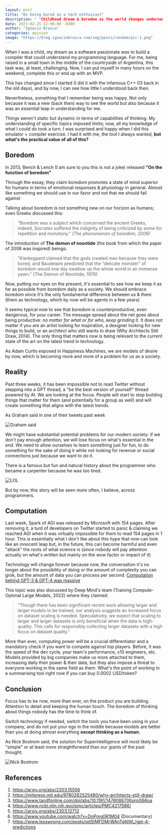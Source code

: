 ```yaml
---
layout: post
title: "On being bored as a tech enthusiast"
description: " "Childhood dream & boredom as the world changes underneath."
date: 2023-02-25 12:00:00 -0300
author: "Ignacio Brasca"
categories: opinion
image: "https://blog.ignaciobrasca.com/img/posts/random/pic-1.png"
---
```


When I was a child, my dream as a software passionate was to build a compiler that could understand my programming language. For me, being raised in a small town in the middle of the countryside of Argentina, this task was, at least, challenging. Now, I can put myself in many hours on the weekend, complete this or end up with an MVP. 

This has changed since I started (I did it with the infamous C++ 03 back in the old days), and by now, I can see how little I understood back then. 

Nevertheless, something that I remember being was happy. Not only because it was a new (back then) way to see the world but also because it was an essential leap in understanding for me. 

Things weren't static but dynamic in terms of capabilities of thinking. My understanding of specific topics imposed limits; now, all my knowledge of what I could do took a turn. I was surprised and happy when I did this emulator + compiler exercise. I had it with me, the tool I always wanted, **but what's the practical value of all of this?**

## Boredom

In 2013, Bench & Lench (I am sure to you this is not a joke) released **"On the function of boredom"**

Through the essay, they claim boredom promotes a state of mind superior for humans in terms of emotional responses & physiology in general. Almost like something we should use in our favor and not that we should fail against

Talking about boredom is not something new on our horizon as humans; even Greeks discussed this:

> "Boredom was a subject which concerned the ancient Greeks, indeed, Socrates suffered the indignity of being criticized by some for repetition and monotony." *(The phenomenon of boredom, 2006)*

The introduction of **The demon of noontide** (the book from which the paper of 2006 was inspired) beings:

> "Kierkegaard claimed that the gods created man because they were bored, and Baudelaire predicted that the “delicate monster” of boredom would one day swallow up the whole world in an immense yawn." (The Demon of Noontide, 1976)

Now, putting our eyes on the present, it's essential to see how we keep it as far as possible from boredom daily as a society. We should embrace boredom since it's the only fundamental difference between us & them (them as technology, which by now will be agents in a few years)

It seems typical now to see that boredom is counterproductive, even dangerous, for your career. The message spread about the net goes about being productive: *no matter for what or for who, keep grinding* it. It does not matter if you are an artist looking for inspiration, a designer looking for new things to build, or an architect who still wants to draw (Why Architects Still Draw, 2014). The only thing that matters now is being relevant to the current state of the art on the latest trend in technology. 

As Adam Curtis exposed in Happiness Machines, we are models of desire by now, which is becoming more and more of a problem for us as a society.

## Reality

Past three weeks, it has been impossible not to read Twitter without stepping into a GPT thread, a "be the best version of yourself" thread powered by AI. We are looking at the focus. People will start to stop building things that matter for them (and potentially for a group as well) and will create something that aligns with the latest trends.

As Graham said in one of their tweets past week

![Graham said](https://blog.ignaciobrasca.com/img/posts/random/pic-2.png)

We might have substantial potential problems for our modern society: if we don't pay enough attention, we will lose focus on what's essential in the end. We need to allow ourselves to learn something just for fun, to do something for the sake of doing it while not looking for revenue or social connections just because we want to do it.

There is a famous but fun and natural history about the programmer who became a carpenter because he was too tired.

![LOL](https://blog.ignaciobrasca.com/img/posts/random/pic-3.png)

But by now, this story will be seen more often, I believe, across programmers.

## Computation

Last week, Spark of AGI was released by Microsoft with 154 pages. After removing it, a turd of developers on Twitter started to panic & claiming we reached AGI when it was virtually impossible for them to read 154 pages in 1 hour. This is essentially what I don't like about this hype that now can look like an innocent leap but, in the future, this can become harmful and even "attack" the roots of what science is (since nobody will pay attention actually on what's written but mainly on the wow factor or impact of it)

Technology will change forever because now, the conversation it's no longer about the possibility of doing or the amount of complexity you can grok, but the amount of data you can process per second. [Computation behind GPT-3 & GPT-4 was massive](https://www.lesswrong.com/posts/qdStMFDMrWAnTqNWL/gpt-4-predictions)

This topic was also discussed by Deep Mind's team (Training Compute-Optimal Large Models, 2022) where they claimed:

> "Though there has been significant recent work allowing larger and larger models to be trained, our analysis suggests an increased focus on dataset scaling is needed. Speculatively, we expect that scaling to larger and larger datasets is only beneficial when the data is high-quality. This calls for responsibly collecting larger datasets with a high focus on dataset quality."

More than ever, computing power will be a crucial differentiator and a mandatory check if you want to compete against top players. Before, it was the speed of the dev cycle, your team's performance, x10 engineers, etc. Models provided by big companies make us more attached to them, increasing daily their power & their data, but they also impose a threat to everyone working in the same field as them. What's the point of working in a summarising tool right now if you can buy 0.0002 USD/token? 

## Conclusion

Focus has to be now, more than ever, on the product you are building. Attention to detail and keeping the human touch. The boredom of thinking about things nobody has the time to think of. 

Switch technology if needed, switch the tools you have been using in your company, and do not put your ego in the middle because models are better than you at doing almost everything **except thinking as a human.**

As Nick Bostrom said, the solution for Superintelligence will most likely be "simple" or at least more straightforward than our giants of the past thought:

![Nick Bostrom](https://blog.ignaciobrasca.com/img/posts/random/pic-4.png)

## References
1. https://arxiv.org/abs/2203.15556
2. https://mitpress.mit.edu/9780262525480/why-architects-still-draw/
3. https://www.tandfonline.com/doi/abs/10.1191/1478088706qrp066oa
4. https://www.ncbi.nlm.nih.gov/pmc/articles/PMC4217586/
5. https://arxiv.org/abs/2303.12712
6. https://www.youtube.com/watch?v=DnPmg0R1M04 (Documentary)
7. https://www.lesswrong.com/posts/qdStMFDMrWAnTqNWL/gpt-4-predictions